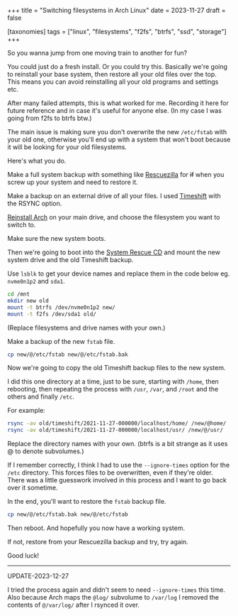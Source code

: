 +++
title = "Switching filesystems in Arch Linux"
date = 2023-11-27
draft = false

[taxonomies]
tags = ["linux", "filesystems", "f2fs", "btrfs", "ssd", "storage"]
+++

So you wanna jump from one moving train to another for fun?

You could just do a fresh install. Or you could try this. Basically we're going to reinstall your base system, then restore all your old files over the top. This means you can avoid reinstalling all your old programs and settings etc.

After many failed attempts, this is what worked for me. Recording it here for future reference and in case it's useful for anyone else. (In my case I was going from f2fs to btrfs btw.)

The main issue is making sure you don't overwrite the new `/etc/fstab` with your old one, otherwise you'll end up with a system that won't boot because it will be looking for your old filesystems.

Here's what you do.

Make a full system backup with something like [Rescuezilla](https://rescuezilla.com/) for ~~if~~ when you screw up your system and need to restore it.

Make a backup on an external drive of all your files. I used [Timeshift](https://github.com/linuxmint/timeshift) with the RSYNC option.

[Reinstall Arch](/one-does-indeed-simply-install-arch-linux) on your main drive, and choose the filesystem you want to switch to.

Make sure the new system boots.

Then we're going to boot into the [System Rescue CD](https://www.system-rescue.org/) and mount the new system drive and the old Timeshift backup.

Use `lsblk` to get your device names and replace them in the code below eg. `nvme0n1p2` and `sda1`.

```bash
cd /mnt
mkdir new old
mount -t btrfs /dev/nvme0n1p2 new/
mount -t f2fs /dev/sda1 old/
```

(Replace filesystems and drive names with your own.)

Make a backup of the new `fstab` file.

```bash
cp new/@/etc/fstab new/@/etc/fstab.bak
```

Now we're going to copy the old Timeshift backup files to the new system.

I did this one directory at a time, just to be sure, starting with `/home`, then rebooting, then repeating the process with `/usr`, `/var`, and `/root` and the others and finally `/etc`.

For example:

```bash
rsync -av old/timeshift/2021-11-27-000000/localhost/home/ /new/@home/
rsync -av old/timeshift/2021-11-27-000000/localhost/usr/ /new/@/usr/
```

Replace the directory names with your own. (btrfs is a bit strange as it uses @ to denote subvolumes.)

If I remember correctly, I think I had to use the `--ignore-times` option for the `/etc` directory. This forces files to be overwritten, even if they're older. There was a little guesswork involved in this process and I want to go back over it sometime.

In the end, you'll want to restore the `fstab` backup file.

```bash
cp new/@/etc/fstab.bak new/@/etc/fstab
```

Then reboot. And hopefully you now have a working system.

If not, restore from your Rescuezilla backup and try, try again.

Good luck!

---

UPDATE-2023-12-27

I tried the process again and didn't seem to need `--ignore-times` this time. Also because Arch maps the `@log/` subvolume to `/var/log` I removed the contents of `@/var/log/` after I rsynced it over.
